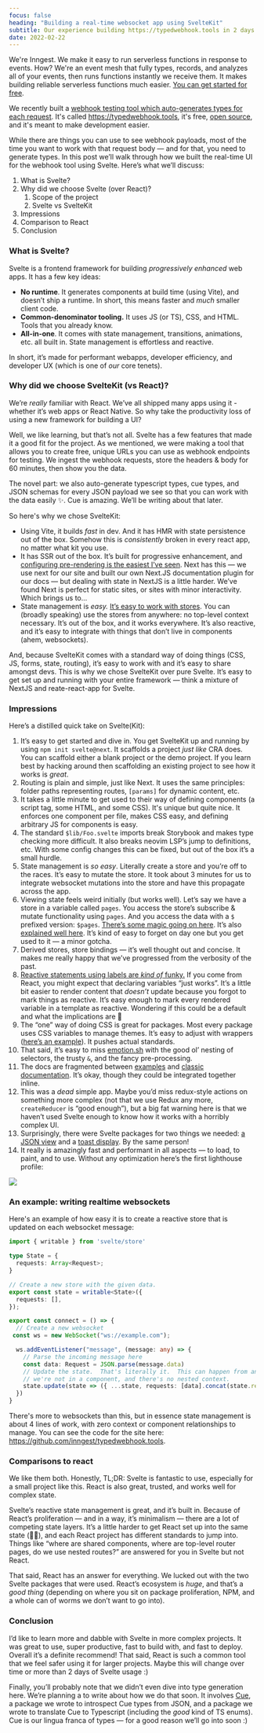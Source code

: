 ```yaml
---
focus: false
heading: "Building a real-time websocket app using SvelteKit"
subtitle: Our experience building https://typedwebhook.tools in 2 days using SvelteKit.
date: 2022-02-22
---
```


<div className="blog--callout">

We're Inngest.  We make it easy to run serverless functions in response to events.  How?  We're an event mesh that fully types, records, and analyzes all of your events, then runs functions instantly we receive them.  It makes building reliable serverless functions much easier.  [You can get started for free](/sign-up).
</div>

We recently built a [webhook testing tool which auto-generates types for each request](https://typedwebhook.tools).  It's called https://typedwebhook.tools, it's free, [open source](https://github.com/inngest/typedwebhook.tools), and it's meant to make development easier.

While there are things you can use to see webhook payloads, most of the time you want to work with that request body — and for that, you need to generate types.  In this post we’ll walk through how we built the real-time UI for the webhook tool using Svelte.  Here’s what we’ll discuss:

1. What is Svelte?
2. Why did we choose Svelte (over React)?
    1. Scope of the project
    2. Svelte vs SvelteKit
3. Impressions
4. Comparison to React
5. Conclusion

### What is Svelte?

Svelte is a frontend framework for building *progressively enhanced* web apps.  It has a few key ideas:

- **No runtime**.  It generates components at build time (using Vite), and doesn’t ship a runtime.  In short, this means faster and *much* smaller client code.
- **Common-denominator tooling.**  It uses JS (or TS), CSS, and HTML.  Tools that you already know.
- **All-in-one**.  It comes with state management, transitions, animations, etc. all built in. State management is effortless and reactive.

In short, it’s made for performant webapps, developer efficiency, and developer UX (which is one of *our* core tenets).

### Why did we choose SvelteKit (vs React)?

We’re *really* familiar with React.  We’ve all shipped many apps using it - whether it’s web apps or React Native.  So why take the productivity loss of using a new framework for building a UI?

Well, we like learning, but that’s not all. Svelte has a few features that made it a good fit for the project.  As we mentioned, we were making a tool that allows you to create free, unique URLs you can use as webhook endpoints for testing.  We ingest the webhook requests, store the headers & body for 60 minutes, then show you the data.

The novel part: we also auto-generate typescript types, cue types, and JSON schemas for every JSON payload we see so that you can work with the data easily ✨.  Cue is amazing.  We’ll be writing about that later.

So here's why we chose SvelteKit:

- Using Vite, it builds *fast* in dev.  And it has HMR with state persistence out of the box.  Somehow this is *consistently* broken in every react app, no matter what kit you use.
- It has SSR out of the box.  It’s built for progressive enhancement, and [configuring pre-rendering is the easiest I’ve seen](https://kit.svelte.dev/docs/page-options#prerender).  Next has this — we use next for our site and built our own Next.JS documentation plugin for our docs — but dealing with state in NextJS is a little harder.  We’ve found Next is perfect for static sites, or sites with minor interactivity.  Which brings us to...
- State management is *easy.*  [It’s easy to work with stores](https://svelte.dev/tutorial/writable-stores).  You can (broadly speaking) use the stores from anywhere:  no top-level context necessary.  It’s out of the box, and it works everywhere.  It’s also reactive, and it’s easy to integrate with things that don’t live in components (ahem, websockets).

And, because SvelteKit comes with a standard way of doing things (CSS, JS, forms, state, routing), it’s easy to work with and it’s easy to share amongst devs.  This is why we chose SvelteKit over pure Svelte.  It’s easy to get set up and running with your entire framework — think a mixture of NextJS and reate-react-app for Svelte.

### Impressions

Here’s a distilled quick take on Svelte(Kit):

1. It’s easy to get started and dive in. You get SvelteKit up and running by using `npm init svelte@next`.  It scaffolds a project *just like* CRA does.  You can scaffold either a blank project or the demo project.  If you learn best by hacking around then scaffolding an existing project to see how it works is *great*.
2. Routing is plain and simple, just like Next.  It uses the same principles:  folder paths representing routes, `[params]` for dynamic content, etc.
3. It takes a little minute to get used to their way of defining components (a script tag, some HTML, and some CSS).  It's unique but quite nice.  It enforces one component per file, makes CSS easy, and defining arbitrary JS for components is easy.
4. The standard `$lib/Foo.svelte` imports break Storybook and makes type checking more difficult.  It also breaks neovim LSP’s jump to definitions, etc.  With some config changes this can be fixed, but out of the box it’s a small hurdle.
5. State management is *so easy*.  Literally create a store and you’re off to the races.  It’s easy to mutate the store.  It took about 3 minutes for us to integrate websocket mutations into the store and have this propagate across the app.
6. Viewing state feels weird initially (but works well).  Let’s say we have a store in a variable called `pages`.  You access the store’s subscribe & mutate functionality using `pages`.  And you access the data with a `$` prefixed version: `$pages`.  [There’s some magic going on here](https://svelte.dev/docs#component-format-script-4-prefix-stores-with-$-to-access-their-values).  It’s also [explained well here](https://svelte.dev/tutorial/auto-subscriptions).  It’s kind of easy to forget on day one but you get used to it — a minor gotcha.
7. Derived stores, store bindings — it’s well thought out and concise.  It makes me really happy that we’ve progressed from the verbosity of the past.
8. [Reactive statements using labels are *kind of* funky.](https://svelte.dev/docs#component-format-script-3-$-marks-a-statement-as-reactive)  If you come from React, you might expect that declaring variables “just works”.  It’s a little bit easier to render content that *doesn’t* update because you forgot to mark things as reactive.  It’s easy enough to mark every rendered variable in a template as reactive.  Wondering if this could be a default and what the implications are 🤔
9. The “one” way of doing CSS is great for packages. Most every package uses CSS variables to manage themes.  It’s easy to adjust with wrappers ([here’s an example](https://github.com/zerodevx/svelte-toast#theming)).  It pushes actual standards.
10. That said, it’s easy to miss [emotion.sh](https://emotion.sh/docs/introduction) with the good ol’ nesting of selectors, the trusty `&`, and the fancy pre-processing.
11. The docs are fragmented between [examples](https://svelte.dev/tutorial/basics) and [classic documentation](https://svelte.dev/docs).  It’s okay, though they could be integrated together inline.
13. This was a *dead* simple app.  Maybe you’d miss redux-style actions on something more complex (not that we use Redux any more, `createReducer` is “good enough”), but a big fat warning here is that we haven’t used Svelte enough to know how it works with a horribly complex UI.
14. Surprisingly, there were Svelte packages for two things we needed:  [a JSON view](https://github.com/zerodevx/svelte-json-view) and a [toast display](https://github.com/zerodevx/svelte-toast).  By the same person!
15. It really is amazingly fast and performant in all aspects — to load, to paint, and to use.  Without any optimization here’s the first lighthouse profile:

<img src="/assets/perf.png" />

### An example: writing realtime websockets

Here's an example of how easy it is to create a reactive store that is updated on each websocket message:

```typescript
import { writable } from 'svelte/store'

type State = {
  requests: Array<Request>;
}

// Create a new store with the given data.
export const state = writable<State>({
  requests: [],
});

export const connect = () => {
  // Create a new websocket
 const ws = new WebSocket("ws://example.com");

  ws.addEventListener("message", (message: any) => {
    // Parse the incoming message here
    const data: Request = JSON.parse(message.data)
    // Update the state.  That's literally it.  This can happen from anywhere:
    // we're not in a component, and there's no nested context.
    state.update(state => ({ ...state, requests: [data].concat(state.requests) }));
  })
}
```

There's more to websockets than this, but in essence state management is about 4 lines of work, with zero context or component relationships to manage.  You can see the code for the site here: https://github.com/inngest/typedwebhook.tools.

### Comparisons to react

We like them both.  Honestly, TL;DR: Svelte is fantastic to use, especially for a small project like this.  React is also great, trusted, and works well for complex state.

Svelte’s reactive state management is great, and it’s built in.  Because of React’s proliferation — and in a way, it’s minimalism — there are a lot of competing state layers.  It’s a little harder to get React set up into the same state (🥁🐍), and each React project has different standards to jump into.  Things like “where are shared components, where are top-level router pages, do we use nested routes?” are answered for you in Svelte but not React.

That said, React has an answer for everything.  We lucked out with the two Svelte packages that were used.  React’s ecosystem is *huge*, and that’s a *good thing* (depending on where you sit on package proliferation, NPM, and a whole can of worms we don’t want to go into).

### Conclusion

I’d like to learn more and dabble with Svelte in more complex projects.  It was great to use, super productive, fast to build with, and fast to deploy.  Overall it’s a definite recommend!  That said, React is such a common tool that we feel safer using it for larger projects.  Maybe this will change over time or more than 2 days of Svelte usage :)

Finally, you’ll probably note that we didn’t even dive into type generation here.  We’re planning a to write about how we do that soon.  It involves [Cue](https://cuelang.org), a package we wrote to introspect Cue types from JSON, and a package we wrote to translate Cue to Typescript (including the *good* kind of TS enums).  Cue is our lingua franca of types — for a good reason we’ll go into soon :)
